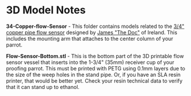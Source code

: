 # 3D Model Notes

**34-Copper-flow-Sensor** - This folder contains models related to the [3/4" copper pipe flow sensor](https://www.youtube.com/watch?v=uXPyjsHgtic) designed by [James "The Doc"](https://www.youtube.com/@TheDocChannel) of Ireland. This includes the mounting arm that attaches to the center column of your parrot.

**Flow-Sensor-Bottom.stl** - This is the bottom part of the 3D printable flow sensor vessel that inserts into the 1-3/4" (35mm) receiver cup of your proofing parrot. This must be printed with PETG using 0.1mm layers due to the size of the weep holes in the stand pipe. Or, if you have an SLA resin printer, that would be better yet. Check your resin technical data to verify that it can stand up to ethanol.

